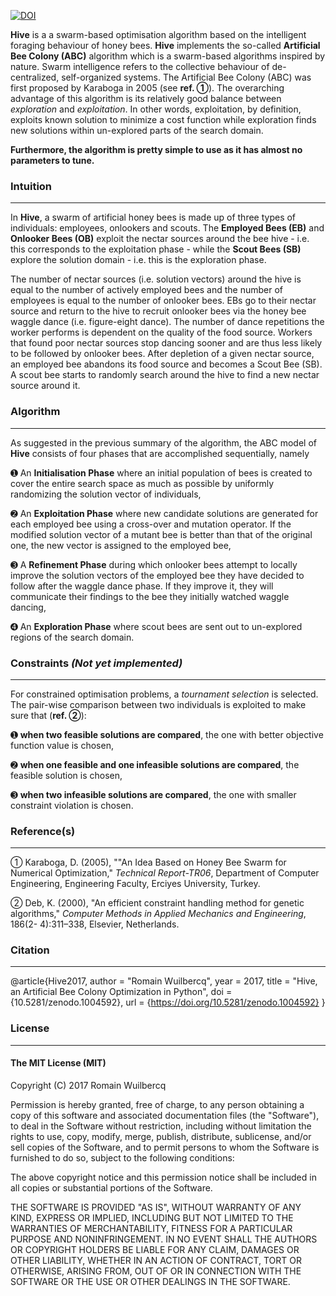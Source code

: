 [![DOI](https://zenodo.org/badge/DOI/10.5281/zenodo.1004592.svg)](https://doi.org/10.5281/zenodo.1004592)

**Hive** is a a swarm-based optimisation algorithm based on the intelligent foraging behaviour of honey bees. **Hive** implements the so-called **Artificial Bee Colony (ABC)** algorithm which is a swarm-based algorithms inspired by nature. Swarm intelligence refers to the collective behaviour of de-centralized, self-organized systems. The Artificial Bee Colony (ABC) was first proposed by Karaboga in 2005 (see **ref. ➀**). The overarching advantage of this algorithm is its relatively good balance between *exploration* and *exploitation*. In other words, exploitation, by definition, exploits known solution to minimize a cost function while exploration finds new solutions within un-explored parts of the search domain.

**Furthermore, the algorithm is pretty simple to use as it has almost no parameters to tune.**

### Intuition
----

In **Hive**, a swarm of artificial honey bees is made up of three types of individuals: employees, onlookers and scouts. The __Employed Bees (EB)__ and __Onlooker Bees (OB)__ exploit the nectar sources around the bee hive - i.e. this corresponds to the exploitation phase - while the **Scout Bees (SB)** explore the solution domain - i.e. this is the exploration phase.

The number of nectar sources (i.e. solution vectors) around the hive is equal to the number of actively employed bees and the number of employees is equal to the number of onlooker bees.  EBs go to their nectar source and return to the hive to recruit onlooker bees via the honey bee waggle dance (i.e. figure-eight dance). The number of dance repetitions the worker performs is dependent on the quality of the food source. Workers that found poor nectar sources stop dancing sooner and are thus less likely to be followed by onlooker bees. After depletion of a given nectar source, an employed bee abandons its food source and becomes a Scout Bee (SB). A scout bee starts to randomly search around the hive to find a new nectar source around it.

### Algorithm
------

As suggested in the previous summary of the algorithm, the ABC model of **Hive** consists of four phases that are accomplished sequentially, namely

➊ An **Initialisation Phase** where an initial population of bees is created to cover the entire search space as much as possible by uniformly randomizing the solution vector of individuals,

➋ An **Exploitation Phase** where new candidate solutions are generated for each employed bee using a cross-over and mutation operator. If the modified solution vector of a mutant bee is better than that of the original one, the new vector is assigned to the employed bee,

➌ A **Refinement Phase** during which onlooker bees attempt to locally improve the solution vectors of the employed bee they have decided to follow after the waggle dance phase. If they improve it, they will communicate their findings to the bee they initially watched waggle dancing,  

➍ An **Exploration Phase** where scout bees are sent out to un-explored regions of the search domain.

### Constraints *(Not yet implemented)*
-----

For constrained optimisation problems, a *tournament selection* is selected. The pair-wise comparison between two individuals is exploited to make sure that (**ref. ➁**):

➊ **when two feasible solutions are compared**, the one with better objective function value is chosen,

➋ **when one feasible and one infeasible solutions are compared**, the feasible solution is chosen,

➌ **when two infeasible solutions are compared**, the one with smaller constraint violation is chosen.      

### Reference(s)
-----

➀ Karaboga, D. (2005), ""An Idea Based on Honey Bee Swarm for Numerical Optimization," _Technical Report-TR06_, Department of Computer Engineering, Engineering Faculty, Erciyes University, Turkey.

➁ Deb, K. (2000), "An efficient constraint handling method for genetic algorithms," _Computer Methods in Applied Mechanics and Engineering_, 186(2- 4):311–338, Elsevier, Netherlands.

### Citation
-----

@article{Hive2017,
    author = "Romain Wuilbercq",
    year = 2017,
    title = "Hive, an Artificial Bee Colony Optimization in Python",
    doi = {10.5281/zenodo.1004592},
    url = {https://doi.org/10.5281/zenodo.1004592}
}


### License
-----------

#### The MIT License (MIT)

Copyright (C) 2017 Romain Wuilbercq

Permission is hereby granted, free of charge, to any person obtaining a copy
of this software and associated documentation files (the "Software"), to deal
in the Software without restriction, including without limitation the rights
to use, copy, modify, merge, publish, distribute, sublicense, and/or sell
copies of the Software, and to permit persons to whom the Software is
furnished to do so, subject to the following conditions:

The above copyright notice and this permission notice shall be included in all
copies or substantial portions of the Software.

THE SOFTWARE IS PROVIDED "AS IS", WITHOUT WARRANTY OF ANY KIND, EXPRESS OR
IMPLIED, INCLUDING BUT NOT LIMITED TO THE WARRANTIES OF MERCHANTABILITY,
FITNESS FOR A PARTICULAR PURPOSE AND NONINFRINGEMENT. IN NO EVENT SHALL THE
AUTHORS OR COPYRIGHT HOLDERS BE LIABLE FOR ANY CLAIM, DAMAGES OR OTHER
LIABILITY, WHETHER IN AN ACTION OF CONTRACT, TORT OR OTHERWISE, ARISING FROM,
OUT OF OR IN CONNECTION WITH THE SOFTWARE OR THE USE OR OTHER DEALINGS IN THE
SOFTWARE.
